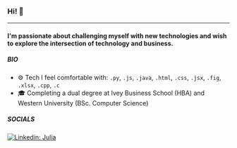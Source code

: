 ### Hi! 👋
---
#### I'm passionate about challenging myself with new technologies and wish to explore the intersection of technology and business.

##### BIO
- ⚙️ Tech I feel comfortable with: `.py`, `.js`, `.java`, `.html`, `.css`, `.jsx`, `.fig`, `.xlsx`, `.cpp`, `.c`
- 🎓 Completing a dual degree at Ivey Business School (HBA) and Western University (BSc. Computer Science)

##### SOCIALS

[![Linkedin: Julia](https://img.shields.io/badge/-Julia-blue?style=flat-square&logo=Linkedin&logoColor=white&link=https://www.linkedin.com/in/juliagroza/)](https://www.linkedin.com/in/juliagroza/)
<!---
julia24g/julia24g is a ✨ special ✨ repository because its `README.md` (this file) appears on your GitHub profile.
You can click the Preview link to take a look at your changes.
--->
